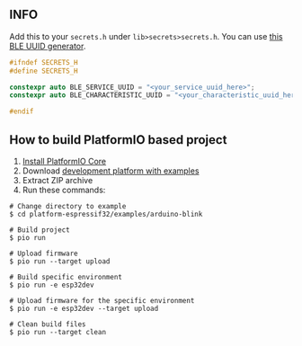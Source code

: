 ## INFO
Add this to your `secrets.h` under `lib>secrets>secrets.h`.
You can use [this BLE UUID generator](https://bleid.netlify.app/).

```c++
#ifndef SECRETS_H
#define SECRETS_H

constexpr auto BLE_SERVICE_UUID = "<your_service_uuid_here>";
constexpr auto BLE_CHARACTERISTIC_UUID = "<your_characteristic_uuid_here>";

#endif
```


## How to build PlatformIO based project

1. [Install PlatformIO Core](https://docs.platformio.org/page/core.html)
2. Download [development platform with examples](https://github.com/platformio/platform-espressif32/archive/develop.zip)
3. Extract ZIP archive
4. Run these commands:

```shell
# Change directory to example
$ cd platform-espressif32/examples/arduino-blink

# Build project
$ pio run

# Upload firmware
$ pio run --target upload

# Build specific environment
$ pio run -e esp32dev

# Upload firmware for the specific environment
$ pio run -e esp32dev --target upload

# Clean build files
$ pio run --target clean
```